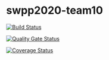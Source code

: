 # swpp2020-team10

[![Build Status](https://travis-ci.org/swsnu/swpp2020-team10.svg?branch=master)](https://travis-ci.org/swsnu/swpp2020-team10)  

[![Quality Gate Status](https://sonarcloud.io/api/project_badges/measure?project=swsnu_swpp2020-team10&metric=alert_status)](https://sonarcloud.io/dashboard?id=swsnu_swpp2020-team10)

[![Coverage Status](https://coveralls.io/repos/github/swsnu/swpp2020-team10/badge.svg?branch=master)](https://coveralls.io/github/swsnu/swpp2020-team10?branch=master)